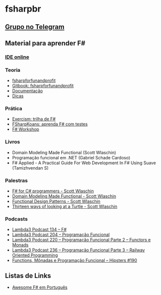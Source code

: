# fsharpbr
## [Grupo no Telegram](https://t.me/fsharpbr)

## Material para aprender F#

### [IDE online](https://sharplab.io/#v2:DYLgZgzgNALiBOBXAdlAJiA1AHwA7wEtkYxkACAIkB4NwEH2Kg==)

### Teoria
- [fsharpforfunandprofit](http://fsharpforfunandprofit.com/)
- [Gitbook: fsharpforfunandprofit](https://swlaschin.gitbooks.io/fsharpforfunandprofit/content/)
- [Documentação](https://docs.microsoft.com/en-us/dotnet/fsharp/)
- [Dicas](https://twitter.com/search?q=%40lucasteles42%20%23fsharp&src=typed_query)

### Prática
- [Exercism: trilha de F#](https://exercism.io/my/tracks/fsharp)
- [FSharpKoans: aprenda F# com testes](https://github.com/ChrisMarinos/FSharpKoans)
- [F# Workshop](https://www.fsharpworkshop.com/)

### Livros
- Domain Modeling Made Functional (Scott Wlaschin)
- Programação funcional em .NET (Gabriel Schade Cardoso)
- F# Applied - A Practical Guide For Web Development In F# Using Suave (Tamizhvendan S)

### Palestras
- [F# for C# programmers - Scott Wlaschin](https://www.youtube.com/watch?v=KPa8Yw_Navk)
- [Domain Modeling Made Functional - Scott Wlaschin](https://www.youtube.com/watch?v=Up7LcbGZFuo)
- [Functional Design Patterns - Scott Wlaschin](https://www.youtube.com/watch?v=srQt1NAHYC0)
- [Thirteen ways of looking at a Turtle - Scott Wlaschin](https://www.youtube.com/watch?v=AG3KuqDbmhM)

### Podcasts
- [Lambda3 Podcast 134 – F#](https://www.lambda3.com.br/2019/03/lambda3-podcast-134-fsharp/)
- [Lambda3 Podcast 204 – Programação Funcional](https://www.lambda3.com.br/2020/07/lambda3-podcast-204-programacao-funcional/)
- [Lambda3 Podcast 220 – Programação Funcional Parte 2 – Functors e Monads](https://www.lambda3.com.br/2020/11/lambda3-podcast-220-functors-e-monads/)
- [Lambda3 Podcast 236 – Programação Funcional Parte 3 – Railway Oriented Programming](https://www.lambda3.com.br/2021/02/lambda3-podcast-236-programacao-funcional-parte-3-railway-oriented-programming/)
- [Functions, Mônadas e Programação Funcional – Hipsters #190](https://hipsters.tech/functions-monadas-e-programacao-funcional-hipsters-190/)

## Listas de Links

- [Awesome F# em Português](https://github.com/adelarsq/awesome-fsharp-pt)
